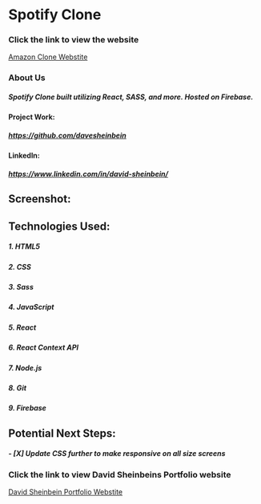# **Spotify Clone**

### Click the link to view the website

[Amazon Clone Webstite](https://clone-ds.web.app/)

### About Us

##### Spotify Clone built utilizing React, SASS, and more. Hosted on Firebase.

#### Project Work:

##### https://github.com/davesheinbein

#### LinkedIn:

##### https://www.linkedin.com/in/david-sheinbein/

## Screenshot:

<!-- ![Home Page Sceenshot](screenshots/homeScreenshot.png)

[Home Page Sceenshot](https://imgur.com/GKAQjCW) -->

## Technologies Used:

##### 1. HTML5

##### 2. CSS

##### 3. Sass

##### 4. JavaScript

##### 5. React

<!-- V helps fix prop drilling V -->

##### 6. React Context API

##### 7. Node.js

##### 8. Git

##### 9. Firebase

## Potential Next Steps:

##### - [X] Update CSS further to make responsive on all size screens

### Click the link to view David Sheinbeins Portfolio website

[David Sheinbein Portfolio Webstite](http://www.davidsheinbeinportfolio.com/)
